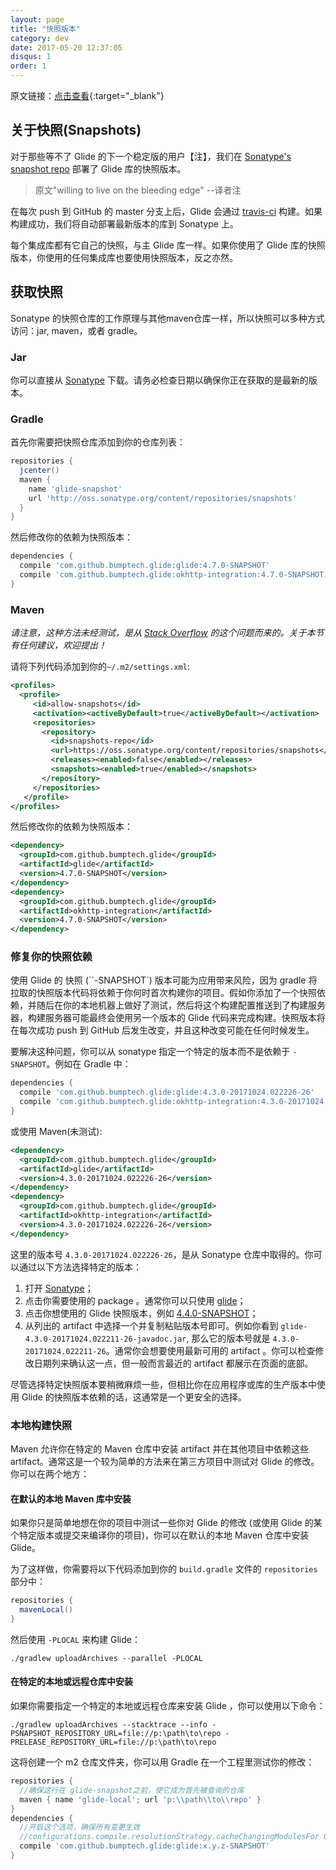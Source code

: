 ```yaml
---
layout: page
title: "快照版本"
category: dev
date: 2017-05-20 12:37:05
disqus: 1
order: 1
---
```


原文链接：[点击查看](http://bumptech.github.io/glide/dev/snapshots.html){:target="_blank"}

## 关于快照(Snapshots)
对于那些等不了 Glide 的下一个稳定版的用户【注】，我们在 [Sonatype's snapshot repo][2] 部署了 Glide 库的快照版本。  
> 原文"willing to live on the bleeding edge" --译者注


在每次 push 到 GitHub 的 master 分支上后，Glide 会通过 [travis-ci][1] 构建。如果构建成功，我们将自动部署最新版本的库到 Sonatype 上。

每个集成库都有它自己的快照，与主 Glide 库一样。如果你使用了 Glide 库的快照版本，你使用的任何集成库也要使用快照版本，反之亦然。

## 获取快照
Sonatype 的快照仓库的工作原理与其他maven仓库一样，所以快照可以多种方式访问：jar, maven，或者 gradle。

### Jar
你可以直接从 [Sonatype][3] 下载。请务必检查日期以确保你正在获取的是最新的版本。

### Gradle

首先你需要把快照仓库添加到你的仓库列表：

```gradle
repositories {
  jcenter()
  maven {
    name 'glide-snapshot'
    url 'http://oss.sonatype.org/content/repositories/snapshots'
  }
}
```

然后修改你的依赖为快照版本：

```gradle
dependencies {
  compile 'com.github.bumptech.glide:glide:4.7.0-SNAPSHOT'
  compile 'com.github.bumptech.glide:okhttp-integration:4.7.0-SNAPSHOT'
}
```

### Maven
*请注意，这种方法未经测试，是从 [Stack Overflow][4] 的这个问题而来的。关于本节有任何建议，欢迎提出！*

请将下列代码添加到你的`~/.m2/settings.xml`:

```xml
<profiles>
  <profile>
     <id>allow-snapshots</id>
     <activation><activeByDefault>true</activeByDefault></activation>
     <repositories>
       <repository>
         <id>snapshots-repo</id>
         <url>https://oss.sonatype.org/content/repositories/snapshots</url>
         <releases><enabled>false</enabled></releases>
         <snapshots><enabled>true</enabled></snapshots>
       </repository>
     </repositories>
   </profile>
</profiles>
```

然后修改你的依赖为快照版本：

```xml
<dependency>
  <groupId>com.github.bumptech.glide</groupId>
  <artifactId>glide</artifactId>
  <version>4.7.0-SNAPSHOT</version>
</dependency>
<dependency>
  <groupId>com.github.bumptech.glide</groupId>
  <artifactId>okhttp-integration</artifactId>
  <version>4.7.0-SNAPSHOT</version>
</dependency>
```

### 修复你的快照依赖
使用 Glide 的 快照 (``-SNAPSHOT`) 版本可能为应用带来风险，因为 gradle 将拉取的快照版本代码将依赖于你何时首次构建你的项目。假如你添加了一个快照依赖，并随后在你的本地机器上做好了测试，然后将这个构建配置推送到了构建服务器，构建服务器可能最终会使用另一个版本的 Glide 代码来完成构建。快照版本将在每次成功 push 到 GitHub 后发生改变，并且这种改变可能在任何时候发生。

要解决这种问题，你可以从 sonatype 指定一个特定的版本而不是依赖于 ``-SNAPSHOT``。例如在 Gradle 中：

```gradle
dependencies {
  compile 'com.github.bumptech.glide:glide:4.3.0-20171024.022226-26'
  compile 'com.github.bumptech.glide:okhttp-integration:4.3.0-20171024.022226-26'
}
```

或使用 Maven(未测试):

```xml
<dependency>
  <groupId>com.github.bumptech.glide</groupId>
  <artifactId>glide</artifactId>
  <version>4.3.0-20171024.022226-26</version>
</dependency>
<dependency>
  <groupId>com.github.bumptech.glide</groupId>
  <artifactId>okhttp-integration</artifactId>
  <version>4.3.0-20171024.022226-26</version>
</dependency>
```

这里的版本号 ``4.3.0-20171024.022226-26``，是从 Sonatype 仓库中取得的。你可以通过以下方法选择特定的版本：

1. 打开 [Sonatype][3]；
2. 点击你需要使用的 package 。通常你可以只使用 [glide][5]；
3. 点击你想使用的 Glide 快照版本，例如 [4.4.0-SNAPSHOT][6]；
4. 从列出的 artifact 中选择一个并复制粘贴版本号即可。例如你看到 ``glide-4.3.0-20171024.022211-26-javadoc.jar``, 那么它的版本号就是 ``4.3.0-20171024.022211-26``。通常你会想要使用最新可用的 artifact 。你可以检查修改日期列来确认这一点，但一般而言最近的 artifact 都展示在页面的底部。 

尽管选择特定快照版本要稍微麻烦一些，但相比你在应用程序或库的生产版本中使用 Glide 的快照版本依赖的话，这通常是一个更安全的选择。

### 本地构建快照
Maven 允许你在特定的 Maven 仓库中安装 artifact 并在其他项目中依赖这些 artifact。通常这是一个较为简单的方法来在第三方项目中测试对 Glide 的修改。你可以在两个地方：

#### 在默认的本地 Maven 库中安装
如果你只是简单地想在你的项目中测试一些你对 Glide 的修改 (或使用 Glide 的某个特定版本或提交来编译你的项目)，你可以在默认的本地 Maven 仓库中安装 Glide。

为了这样做，你需要将以下代码添加到你的 ``build.gradle`` 文件的 ``repositories`` 部分中：

```groovy
repositories {
  mavenLocal()
}
```

然后使用 ``-PLOCAL`` 来构建 Glide：

```shell
./gradlew uploadArchives --parallel -PLOCAL
```

#### 在特定的本地或远程仓库中安装
如果你需要指定一个特定的本地或远程仓库来安装 Glide ，你可以使用以下命令：

```shell
./gradlew uploadArchives --stacktrace --info -PSNAPSHOT_REPOSITORY_URL=file://p:\path\to\repo -PRELEASE_REPOSITORY_URL=file://p:\path\to\repo
```

这将创建一个 m2 仓库文件夹，你可以用 Gradle 在一个工程里测试你的修改：
```gradle
repositories {
  //确保这行在 glide-snapshot之前，使它成为首先被查询的仓库
  maven { name 'glide-local'; url 'p:\\path\\to\\repo' }
}
dependencies {
  //开启这个选项，确保所有变更生效
  //configurations.compile.resolutionStrategy.cacheChangingModulesFor 0, 'seconds'
  compile 'com.github.bumptech.glide:glide:x.y.z-SNAPSHOT'
}
```

[1]: https://travis-ci.org/bumptech/glide
[2]: https://oss.sonatype.org/content/repositories/snapshots/
[3]: https://oss.sonatype.org/content/repositories/snapshots/com/github/bumptech/glide/
[4]: http://stackoverflow.com/questions/7715321/how-to-download-snapshot-version-from-maven-snapshot-repository
[5]: https://oss.sonatype.org/content/repositories/snapshots/com/github/bumptech/glide/glide/
[6]: https://oss.sonatype.org/content/repositories/snapshots/com/github/bumptech/glide/glide/4.4.0-SNAPSHOT/

